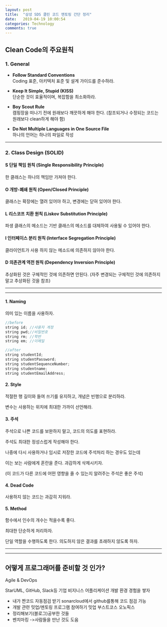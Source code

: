```yaml
---
layout: post
title:  "삼성 SDS 클린 코드 멘토링 간단 정리"
date:   2019-04-19 10:00:54
categories: Technology
comments: true
---
```


## Clean Code의 주요원칙

### 1. General

- **Follow Standard Conventions**  
Coding 표준, 아키텍처 표준 및 설계 가이드를 준수하라.

- **Keep It Simple, Stupid (KISS)**  
단순한 것이 효율적이며, 복잡함을 최소화하라.

- **Boy Scout Rule**  
캠핑장을 떠나기 전에 원래보다 깨끗하게 해야 한다.
(참조되거나 수정되는 코드는 원래보다 clean하게 해야 함)

- **Do Not Multiple Languages in One Source File**  
하나의 언어는 하나의 파일로 작성

---  

### 2. Class Design (SOLID)

#### S 단일 책임 원칙 (Single Responsibility Principle)
한 클래스는 하나의 책임만 가져야 한다.
#### O 개방-폐쇄 원칙 (Open/Closed Principle)
클래스는 확장에는 열려 있어야 하고, 변경에는 닫혀 있어야 한다.
#### L 리스코프 치환 원칙 (Liskov Substitution Principle)
파생 클래스의 메소드는 기반 클래스의 메소드를 대체하여 사용될 수 있어야 한다.
#### I 인터페이스 분리 원칙 (Interface Segregation Principle)
클라이언트가 사용 하지 않는 메소드에 의존하지 않아야 한다.
#### D 의존관계 역전 원칙 (Dependency Inversion Principle)
추상화된 것은 구체적인 것에 의존하면 안된다.
(자주 변경되는 구체적인 것에 의존하지 말고 추상화된 것을 참조)

---  

---  

#### 1. Naming
의미 있는 이름을 사용하자.  
~~~cpp
//before
string id; //사용자 계정
string pwd;//비밀번호
string rm; //학번
string em; //이메일

//after
string studentId;
string studentPassword;
string studentSequenceNumber;
string studentname;
string studentEmailAddress;
~~~
#### 2. Style

적절한 행 길이와 들여 쓰기를 유지하고, 개념은 빈행으로 분리하라.  

변수는 사용하는 위치에 최대한 가까이 선언해라.  

#### 3. 주석
주석으로 나쁜 코드를 보완하지 말고, 코드의 의도를 표현하라.  

주석도 최대한 정성스럽게 작성해야 한다.  

나중에 다시 사용하거나 임시로 저장한 코드에 주석처리 하는 경우도 있는데  

이는 보는 사람에게 혼란을 준다. 과감하게 삭제시키자.  

(이 코드가 다른 코드에 어떤 영향을 줄 수 있는지 알려주는 주석은 좋은 주석)  

#### 4. Dead Code

사용하지 않는 코드는 과감히 지워라.  

#### 5. Method

함수에서 인수의 개수는 적을수록 좋다.  

최대한 단순하게 처리하자.  

단일 역할을 수행하도록 한다. 의도하지 않은 결과를 초래하지 않도록 하자.  

---  

---  


## 어떻게 프로그래머를 준비할 것 인가?  

Agile & DevOps  

StarUML, GitHub, Slack등 기업 비지니스 어플리케이션 개발 환경 경험을 쌓자  

- 내가 짠코드 자동점검 받기 sonarcloud에서 github를통해 코드 점검 가능
- 개발 관련 밋업/멘토링 프로그램 참여하기 밋업 부스트코스 오노픽스
- 정리해보기(블로그)공부한 것들
- 벤치마킹 ->사람들을 만난 것도 도움
